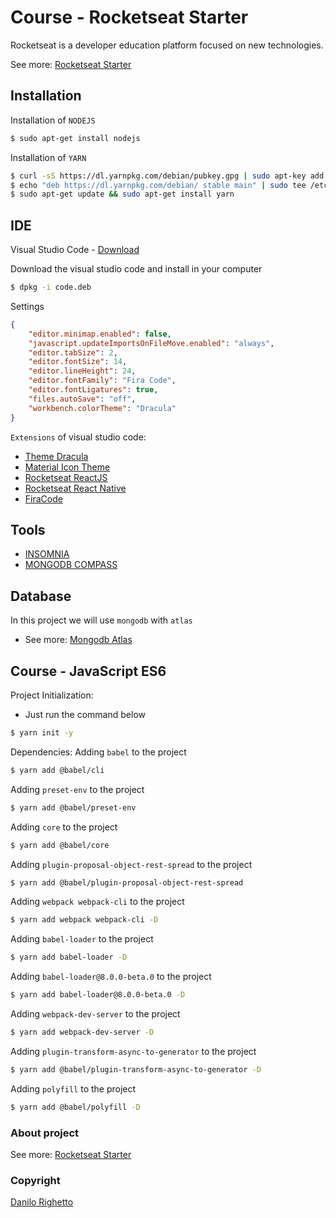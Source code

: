 # Course - Rocketseat Starter
Rocketseat is a developer education platform focused on new technologies.

See more: [Rocketseat Starter](https://rocketseat.com.br/)

## Installation
Installation of `NODEJS`
``` sh
$ sudo apt-get install nodejs
```

Installation of `YARN`
``` sh
$ curl -sS https://dl.yarnpkg.com/debian/pubkey.gpg | sudo apt-key add -
$ echo "deb https://dl.yarnpkg.com/debian/ stable main" | sudo tee /etc/apt/sources.list.d/yarn.list
$ sudo apt-get update && sudo apt-get install yarn
```

## IDE
Visual Studio Code - [Download](https://code.visualstudio.com/Download)

Download the visual studio code and install in your computer
``` sh
$ dpkg -i code.deb
```

Settings
``` json
{
    "editor.minimap.enabled": false,
    "javascript.updateImportsOnFileMove.enabled": "always",
    "editor.tabSize": 2,
    "editor.fontSize": 14,
    "editor.lineHeight": 24,
    "editor.fontFamily": "Fira Code",
    "editor.fontLigatures": true,
    "files.autoSave": "off",
    "workbench.colorTheme": "Dracula"
}
```

`Extensions` of visual studio code: 

- [Theme Dracula](https://marketplace.visualstudio.com/items?itemName=dracula-theme.theme-dracula)
- [Material Icon Theme](https://marketplace.visualstudio.com/items?itemName=PKief.material-icon-theme)
- [Rocketseat ReactJS](https://marketplace.visualstudio.com/items?itemName=rocketseat.RocketseatReactJS)
- [Rocketseat React Native](https://marketplace.visualstudio.com/items?itemName=rocketseat.RocketseatReactNative)
- [FiraCode](https://github.com/tonsky/FiraCode)

## Tools
- [INSOMNIA](https://support.insomnia.rest/article/23-installation#ubuntu)
- [MONGODB COMPASS](https://www.mongodb.com/products/compass)

## Database
In this project we will use `mongodb` with `atlas`
- See more: [Mongodb Atlas](https://www.mongodb.com/cloud/atlas)

## Course - JavaScript ES6

Project Initialization:
- Just run the command below

``` sh
$ yarn init -y
```

Dependencies:
Adding `babel` to the project
``` sh
$ yarn add @babel/cli
```

Adding `preset-env` to the project
``` sh
$ yarn add @babel/preset-env
```

Adding `core` to the project
``` sh
$ yarn add @babel/core
```

Adding `plugin-proposal-object-rest-spread` to the project
``` sh
$ yarn add @babel/plugin-proposal-object-rest-spread
```

Adding `webpack webpack-cli` to the project
``` sh
$ yarn add webpack webpack-cli -D
```

Adding `babel-loader` to the project
``` sh
$ yarn add babel-loader -D
```

Adding `babel-loader@8.0.0-beta.0` to the project
``` sh
$ yarn add babel-loader@8.0.0-beta.0 -D
```

Adding `webpack-dev-server` to the project
``` sh
$ yarn add webpack-dev-server -D
```

Adding `plugin-transform-async-to-generator` to the project
``` sh
$ yarn add @babel/plugin-transform-async-to-generator -D
```

Adding `polyfill` to the project
``` sh
$ yarn add @babel/polyfill -D
```

### About project
See more: [Rocketseat Starter](https://rocketseat.com.br/)

### Copyright
[Danilo Righetto](https://www.linkedin.com/in/danilo-righetto/)
